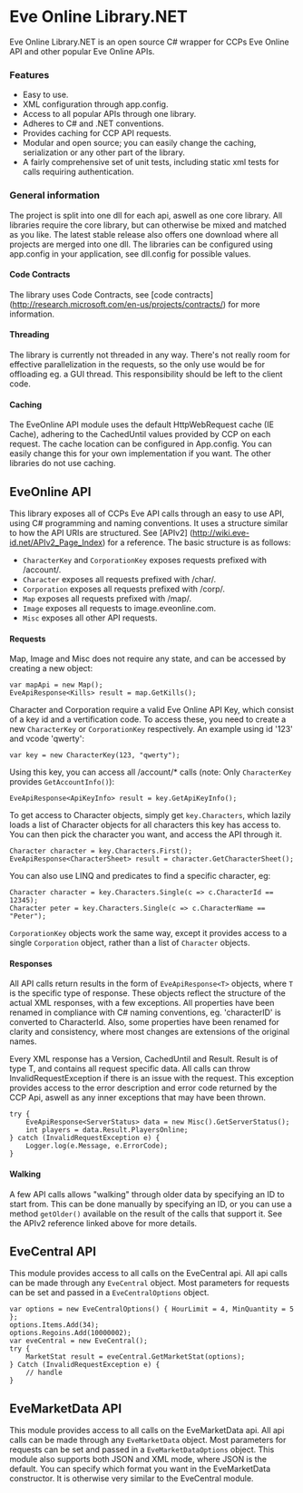 Eve Online Library.NET
=

Eve Online Library.NET is an open source C# wrapper for CCPs Eve Online API and other popular Eve Online APIs.

### Features
* Easy to use.
* XML configuration through app.config.
* Access to all popular APIs through one library.
* Adheres to C# and .NET conventions.
* Provides caching for CCP API requests.
* Modular and open source; you can easily change the caching, serialization or any other part of the library.
* A fairly comprehensive set of unit tests, including static xml tests for calls requiring authentication.

### General information
The project is split into one dll for each api, aswell as one core library. All libraries require the core library, but can otherwise be mixed and matched as you like. The latest stable release also offers one download where all projects are merged into one dll. The libraries can be configured using app.config in your application, see dll.config for possible values.

#### Code Contracts
The library uses Code Contracts, see [code contracts] (http://research.microsoft.com/en-us/projects/contracts/) for more information.

#### Threading
The library is currently not threaded in any way. There's not really room for effective parallelization in the requests, so the only use would be for offloading eg. a GUI thread. This responsibility should be left to the client code.

#### Caching
The EveOnline API module uses the default HttpWebRequest cache (IE Cache), adhering to the CachedUntil values provided by CCP on each request. The cache location can be configured in App.config. You can easily change this for your own implementation if you want. The other libraries do not use caching.

EveOnline API
-
This library exposes all of CCPs Eve API calls through an easy to use API, using C# programming and naming conventions. It uses a structure similar to how the API URIs are structured. See [APIv2] (http://wiki.eve-id.net/APIv2_Page_Index) for a reference. The basic structure is as follows:
* `CharacterKey` and `CorporationKey` exposes requests prefixed with /account/.
* `Character` exposes all requests prefixed with /char/.
* `Corporation` exposes all requests  prefixed with /corp/.
* `Map` exposes all requests prefixed with /map/.
* `Image` exposes all requests to image.eveonline.com.
* `Misc` exposes all other API requests.

#### Requests 
Map, Image and Misc does not require any state, and can be accessed by creating a new object:

    var mapApi = new Map();
    EveApiResponse<Kills> result = map.GetKills();

Character and Corporation require a valid Eve Online API Key, which consist of a key id and a vertification code.
To access these, you need to create a new `CharacterKey` or `CorporationKey` respectively. An example using id '123' and vcode 'qwerty':

    var key = new CharacterKey(123, "qwerty");

Using this key, you can access all /account/* calls (note: Only `CharacterKey` provides `GetAccountInfo()`):

    EveApiResponse<ApiKeyInfo> result = key.GetApiKeyInfo();
	
To get access to Character objects, simply get `key.Characters`, which lazily loads a list of Character objects for all characters this key has access to. You can then pick the character you want, and access the API through it.

    Character character = key.Characters.First();
    EveApiResponse<CharacterSheet> result = character.GetCharacterSheet();

You can also use LINQ and predicates to find a specific character, eg:

    Character character = key.Characters.Single(c => c.CharacterId == 12345);
    Character peter = key.Characters.Single(c => c.CharacterName == "Peter");
    
`CorporationKey` objects work the same way, except it provides access to a single `Corporation` object, rather than a list of `Character` objects.

#### Responses
All API calls return results in the form of `EveApiResponse<T>` objects, where `T` is the specific type of response. These objects reflect the structure of the actual XML responses, with a few exceptions. All properties have been renamed in compliance with C# naming conventions, eg. 'characterID' is converted to CharacterId. Also, some properties have been renamed for clarity and consistency, where most changes are extensions of the original names.

Every XML response has a Version, CachedUntil and Result. Result is of type T, and contains all request specific data. All calls can throw InvalidRequestException if there is an issue with the request. This exception provides access to the error description and error code returned by the CCP Api, aswell as any inner exceptions that may have been thrown.

    try {
        EveApiResponse<ServerStatus> data = new Misc().GetServerStatus();
        int players = data.Result.PlayersOnline;
    } catch (InvalidRequestException e) {
        Logger.log(e.Message, e.ErrorCode);
    }
    
#### Walking    
A few API calls allows "walking" through older data by specifying an ID to start from. This can be done manually by specifying an ID, or you can use a method `getOlder()` available on the result of the calls that support it. See the APIv2 reference linked above for more details.

EveCentral API
-
This module provides access to all calls on the EveCentral api. All api calls can be made through any `EveCentral` object. Most parameters for requests can be set and passed in a `EveCentralOptions` object.

    var options = new EveCentralOptions() { HourLimit = 4, MinQuantity = 5 };
    options.Items.Add(34);
    options.Regoins.Add(10000002);
    var eveCentral = new EveCentral();
    try {
        MarketStat result = eveCentral.GetMarketStat(options);
    } Catch (InvalidRequestException e) {
        // handle
    }

EveMarketData API
-
This module provides access to all calls on the EveMarketData api. All api calls can be made through any `EveMarketData` object. Most parameters for requests can be set and passed in a `EveMarketDataOptions` object. This module also supports both JSON and XML mode, where JSON is the default. You can specify which format you want in the EveMarketData constructor. It is otherwise very similar to the EveCentral module.


